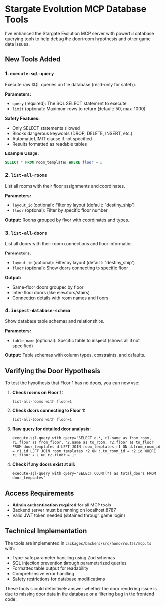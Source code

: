 # Stargate Evolution MCP Database Tools

I've enhanced the Stargate Evolution MCP server with powerful database querying tools to help debug the door/room hypothesis and other game data issues.

## New Tools Added

### 1. `execute-sql-query`
Execute raw SQL queries on the database (read-only for safety).

**Parameters:**
- `query` (required): The SQL SELECT statement to execute
- `limit` (optional): Maximum rows to return (default: 50, max: 1000)

**Safety Features:**
- Only SELECT statements allowed
- Blocks dangerous keywords (DROP, DELETE, INSERT, etc.)
- Automatic LIMIT clause if not specified
- Results formatted as readable tables

**Example Usage:**
```sql
SELECT * FROM room_templates WHERE floor = 1
```

### 2. `list-all-rooms`
List all rooms with their floor assignments and coordinates.

**Parameters:**
- `layout_id` (optional): Filter by layout (default: "destiny_ship")
- `floor` (optional): Filter by specific floor number

**Output:** Rooms grouped by floor with coordinates and types.

### 3. `list-all-doors`
List all doors with their room connections and floor information.

**Parameters:**
- `layout_id` (optional): Filter by layout (default: "destiny_ship") 
- `floor` (optional): Show doors connecting to specific floor

**Output:** 
- Same-floor doors grouped by floor
- Inter-floor doors (like elevators/stairs)
- Connection details with room names and floors

### 4. `inspect-database-schema`
Show database table schemas and relationships.

**Parameters:**
- `table_name` (optional): Specific table to inspect (shows all if not specified)

**Output:** Table schemas with column types, constraints, and defaults.

## Verifying the Door Hypothesis

To test the hypothesis that Floor 1 has no doors, you can now use:

1. **Check rooms on Floor 1:**
   ```
   list-all-rooms with floor=1
   ```

2. **Check doors connecting to Floor 1:**
   ```
   list-all-doors with floor=1
   ```

3. **Raw query for detailed door analysis:**
   ```
   execute-sql-query with query="SELECT d.*, r1.name as from_room, r1.floor as from_floor, r2.name as to_room, r2.floor as to_floor FROM door_templates d LEFT JOIN room_templates r1 ON d.from_room_id = r1.id LEFT JOIN room_templates r2 ON d.to_room_id = r2.id WHERE r1.floor = 1 OR r2.floor = 1"
   ```

4. **Check if any doors exist at all:**
   ```
   execute-sql-query with query="SELECT COUNT(*) as total_doors FROM door_templates"
   ```

## Access Requirements

- **Admin authentication required** for all MCP tools
- Backend server must be running on localhost:8787
- Valid JWT token needed (obtained through game login)

## Technical Implementation

The tools are implemented in `packages/backend/src/hono/routes/mcp.ts` with:
- Type-safe parameter handling using Zod schemas
- SQL injection prevention through parameterized queries
- Formatted table output for readability
- Comprehensive error handling
- Safety restrictions for database modifications

These tools should definitively answer whether the door rendering issue is due to missing door data in the database or a filtering bug in the frontend code.
